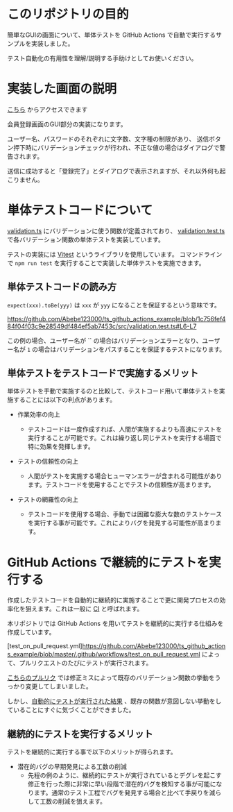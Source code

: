 # このリポジトリの目的

簡単なGUIの画面について、単体テストを GitHub Actions で自動で実行するサンプルを実装しました。

テスト自動化の有用性を理解/説明する手助けとしてお使いください。

# 実装した画面の説明

[こちら](https://abebe123000.github.io/ts_github_actions_example/) からアクセスできます

会員登録画面のGUI部分の実装になります。

ユーザー名、パスワードのそれぞれに文字数、文字種の制限があり、
送信ボタン押下時にバリデーションチェックが行われ、不正な値の場合はダイアログで警告されます。

送信に成功すると「登録完了」とダイアログで表示されますが、それ以外何も起こりません。

# 単体テストコードについて

[validation.ts](https://github.com/Abebe123000/ts_github_actions_example/blob/master/src/validation.ts) にバリデーションに使う関数が定義されており、
[validation.test.ts](https://github.com/Abebe123000/ts_github_actions_example/blob/master/src/validation.test.ts) で各バリデーション関数の単体テストを実装しています。

テストの実装には [Vitest](https://vitest.dev/) というライブラリを使用しています。
コマンドラインで `npm run test` を実行することで実装した単体テストを実施できます。

## 単体テストコードの読み方

`expect(xxx).toBe(yyy)` は `xxx` が `yyy` になることを保証するという意味です。

https://github.com/Abebe123000/ts_github_actions_example/blob/1c756fef484f04f03c9e28549df484ef5ab7453c/src/validation.test.ts#L6-L7

この例の場合、ユーザー名が `` の場合はバリデーションエラーとなり、ユーザー名が `1` の場合はバリデーションをパスすることを保証するテストになります。

## 単体テストをテストコードで実施するメリット

単体テストを手動で実施するのと比較して、テストコード用いて単体テストを実施することには以下の利点があります。

- 作業効率の向上
    - テストコードは一度作成すれば、人間が実施するよりも高速にテストを実行することが可能です。これは繰り返し同じテストを実行する場面で特に効果を発揮します。

- テストの信頼性の向上
    - 人間がテストを実施する場合ヒューマンエラーが含まれる可能性があります。テストコードを使用することでテストの信頼性が高まります。
 
- テストの網羅性の向上
    - テストコードを使用する場合、手動では困難な膨大な数のテストケースを実行する事が可能です。これによりバグを発見する可能性が高まります。

# GitHub Actions で継続的にテストを実行する

作成したテストコードを自動的に継続的に実施することで更に開発プロセスの効率化を狙えます。これは一般に [CI](https://aws.amazon.com/jp/devops/continuous-integration/) と呼ばれます。

本リポジトリでは GitHub Actions を用いてテストを継続的に実行する仕組みを作成しています。

[test_on_pull_request.yml]https://github.com/Abebe123000/ts_github_actions_example/blob/master/.github/workflows/test_on_pull_request.yml によって、プルリクエストのたびにテストが実行されます。

[こちらのプルリク](https://github.com/Abebe123000/ts_github_actions_example/pull/12) では修正ミスによって既存のバリデーション関数の挙動をうっかり変更してしまいました。

しかし、[自動的にテストが実行された結果](https://github.com/Abebe123000/ts_github_actions_example/actions/runs/10751728927/job/29819284472?pr=12) 、既存の関数が意図しない挙動をしていることにすぐに気づくことができました。

## 継続的にテストを実行するメリット

テストを継続的に実行する事で以下のメリットが得られます。

- 潜在的バグの早期発見による工数の削減
  - 先程の例のように、継続的にテストが実行されているとデグレを起こす修正を行った際に非常に早い段階で潜在的バグを検知する事が可能になります。通常のテスト工程でバグを発見する場合と比べて手戻りを減らして工数の削減を狙えます。








